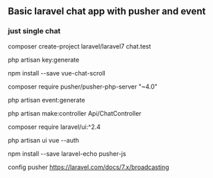 ## Basic laravel chat app with pusher and event

### just single chat

composer create-project laravel/laravel7 chat.test

php artisan key:generate

npm install --save vue-chat-scroll

composer require pusher/pusher-php-server "~4.0"

php artisan event:generate

php artisan make:controller Api/ChatController

composer require laravel/ui:^2.4

php artisan ui vue --auth

npm install --save laravel-echo pusher-js

config pusher https://laravel.com/docs/7.x/broadcasting

